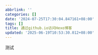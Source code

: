 ```yaml
---
abbrlink: ''
categories: []
date: '2024-07-25T17:30:04.847161+08:00'
tags: []
title: 通过github.io访问Hexo博客
updated: '2025-06-19T10:53:30.012+08:00'
---
```

测试
